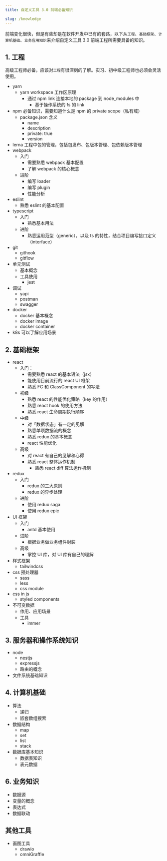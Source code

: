 ```yaml
---
title: 自定义工具 3.0 前端必备知识

slug: /knowledge
---
```


前端变化很快，但是有些却是在软件开发中已有的套路，以下从`工程`、`基础框架`、`计算机基础`、`业务应用知识`来介绍自定义工具 3.0 前端工程所需要具备的知识。

## 1. 工程

高级工程师必备，应该对`工程`有很深刻的了解。实习、初中级工程师也必须会灵活使用。

- yarn
    - yarn workspace 工作区原理
        - 通过 npm link 连接本地的 package 到 node_modules 中
            - 基于操作系统的 fs 的 link
- npm 必备知识，需要知道什么是 npm 的 private scope（私有域）
    - package.json 含义
        - name
        - description
        - private: true
        - version
- lerna 工程中包的管理，包括包发布、包版本管理、包依赖版本管理
- webpack
    - 入门
        - 需要熟悉 webpack 基本配置
        - 了解 webpack 的核心概念
    - 进阶
        - 编写 loader
        - 编写 plugin
        - 性能分析
- eslint
    - 熟悉 eslint 的基本配置
- typescript
    - 入门
        - 熟悉基本用法
    - 进阶
        - 熟悉运用范型（generic），以及 ts 的特性，结合项目编写接口定义（interface）
- git
    - githook
    - gitflow
- 单元测试
    - 基本概念
    - 工具使用
        - jest
- 调试
    - yapi
    - postman
    - swagger
- docker
    - docker 基本概念
    - docker image
    - docker container
- k8s 可以了解应用场景

## 2. 基础框架

- react
    - 入门：
        - 需要熟悉 react 的基本语法（jsx）
        - 能使用目前流行的 react UI 框架
        - 熟悉 FC 和 ClassComponent 的写法
    - 初级
        - 熟悉 react 的性能优化策略（key 的作用）
        - 熟悉 react hook 的使用方法
        - 熟悉 react 生命周期执行顺序
    - 中级
        - 对「数据状态」有一定的见解
        - 熟悉单项数据流的概念
        - 熟悉 redux 的基本概念
        - react 性能优化
    - 高级
        - 对 react 有自己的见解和心得
        - 熟悉 react 整体运作机制
            - 熟悉 react diff 算法运作机制
- redux
    - 入门
        - redux 的三大原则
        - redux 的异步处理
    - 进阶
        - 使用 redux saga
        - 使用 redux epic
- UI 框架
    - 入门
        - antd 基本使用
    - 进阶
        - 根据业务做业务组件封装
    - 高级
        - 掌控 UI 库，对 UI 库有自己的理解
- 样式框架
    - tailwindcss
- css 预处理器
    - sass
    - less
    - css module
- css in js
    - styled components
- 不可变数据
    - 作用、应用场景
    - 工具
        - immer

## 3. 服务器和操作系统知识

- node
    - nestjs
    - expressjs
    - 路由的概念
- 文件系统基础知识

## 4. 计算机基础

- 算法
    - 递归
    - 嵌套数组搜索
- 数据结构
    - map
    - set
    - list
    - stack
- 数据库基本知识
    - 数据表知识
    - 表元数据

## 6. 业务知识

- 数据源
- 变量的概念
- 表达式
- 数据联动

## 其他工具

- 画图工具
  - drawio
  - omniGraffle
